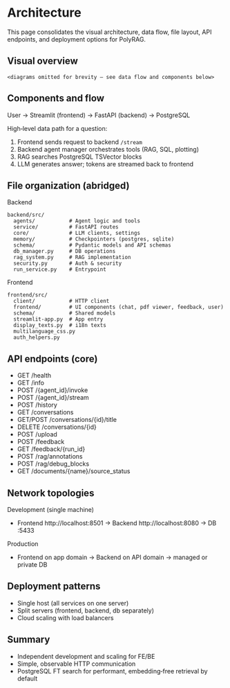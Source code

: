 # Architecture

This page consolidates the visual architecture, data flow, file layout, API endpoints, and deployment options for PolyRAG.

## Visual overview

```
<diagrams omitted for brevity — see data flow and components below>
```

## Components and flow

User → Streamlit (frontend) → FastAPI (backend) → PostgreSQL

High‑level data path for a question:
1) Frontend sends request to backend `/stream`
2) Backend agent manager orchestrates tools (RAG, SQL, plotting)
3) RAG searches PostgreSQL TSVector blocks
4) LLM generates answer; tokens are streamed back to frontend

## File organization (abridged)

Backend
```
backend/src/
  agents/           # Agent logic and tools
  service/          # FastAPI routes
  core/             # LLM clients, settings
  memory/           # Checkpointers (postgres, sqlite)
  schema/           # Pydantic models and API schemas
  db_manager.py     # DB operations
  rag_system.py     # RAG implementation
  security.py       # Auth & security
  run_service.py    # Entrypoint
```

Frontend
```
frontend/src/
  client/           # HTTP client
  frontend/         # UI components (chat, pdf viewer, feedback, user)
  schema/           # Shared models
  streamlit-app.py  # App entry
  display_texts.py  # i18n texts
  multilanguage_css.py
  auth_helpers.py
```

## API endpoints (core)

- GET /health
- GET /info
- POST /{agent_id}/invoke
- POST /{agent_id}/stream
- POST /history
- GET /conversations
- GET/POST /conversations/{id}/title
- DELETE /conversations/{id}
- POST /upload
- POST /feedback
- GET /feedback/{run_id}
- POST /rag/annotations
- POST /rag/debug_blocks
- GET /documents/{name}/source_status

## Network topologies

Development (single machine)
- Frontend http://localhost:8501 → Backend http://localhost:8080 → DB :5433

Production
- Frontend on app domain → Backend on API domain → managed or private DB

## Deployment patterns

- Single host (all services on one server)
- Split servers (frontend, backend, db separately)
- Cloud scaling with load balancers

## Summary

- Independent development and scaling for FE/BE
- Simple, observable HTTP communication
- PostgreSQL FT search for performant, embedding‑free retrieval by default
